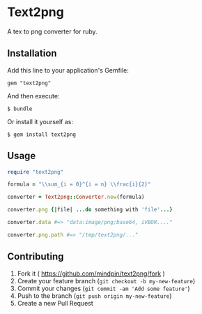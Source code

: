 # Text2png

A tex to png converter for ruby.

## Installation

Add this line to your application's Gemfile:

    gem "text2png"

And then execute:

    $ bundle

Or install it yourself as:

    $ gem install text2png

## Usage

```ruby
require "text2png"

formula = "\\sum_{i = 0}^{i = n} \\frac{i}{2}"

converter = Text2png::Converter.new(formula)

converter.png {|file| ...do something with 'file'...}

converter.data #=> "data:image/png;base64, iVBOR...."

converter.png.path #=> "/tmp/text2png/..."
```

## Contributing

1. Fork it ( https://github.com/mindpin/text2png/fork )
2. Create your feature branch (`git checkout -b my-new-feature`)
3. Commit your changes (`git commit -am 'Add some feature'`)
4. Push to the branch (`git push origin my-new-feature`)
5. Create a new Pull Request

